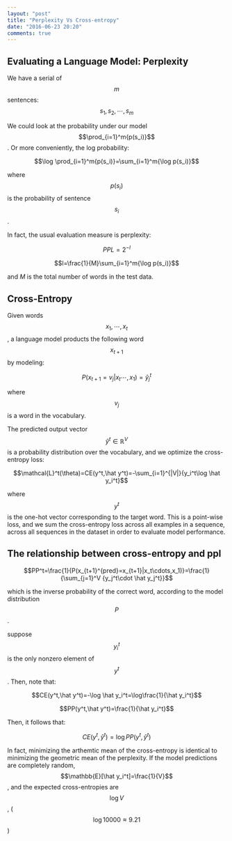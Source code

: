 ```yaml
---
layout: "post"
title: "Perplexity Vs Cross-entropy"
date: "2016-06-23 20:20"
comments: true
---
```


## Evaluating a Language Model: Perplexity
We have a serial of $$m$$ sentences:
$$s_1,s_2,\cdots,s_m$$

We could look at the probability under our model $$\prod_{i=1}^m{p(s_i)}$$. Or more conveniently, the log probability:

$$\log \prod_{i=1}^m{p(s_i)}=\sum_{i=1}^m{\log p(s_i)}$$

where $$p(s_i)$$ is the probability of sentence $$s_i$$.

In fact, the usual evaluation measure is perplexity:

$$PPL=2^{-l}$$

$$l=\frac{1}{M}\sum_{i=1}^m{\log p(s_i)}$$

and $M$ is the total number of words in the test data.

## Cross-Entropy

Given words $$x_1,\cdots,x_t$$, a language model products the following word $$x_{t+1}$$ by modeling:

$$P(x_{t+1}=v_j|x_t\cdots,x_1)=\hat y_j^t$$

where $$v_j$$ is a word in the vocabulary.

The predicted output vector $$\hat y^t \in  \mathbb{R}^{V}$$ is a probability distribution over the vocabulary, and we optimize the cross-entropy loss:

$$\mathcal{L}^t(\theta)=CE(y^t,\hat y^t)=-\sum_{i=1}^{|V|}{y_i^t\log \hat y_i^t}$$

where $$y^t$$ is the one-hot vector corresponding to the target word. This is a point-wise loss, and we sum the cross-entropy loss across all examples in a sequence, across all sequences in the dataset in order to evaluate model performance.

## The relationship between cross-entropy and ppl

$$PP^t=\frac{1}{P(x_{t+1}^{pred}=x_{t+1}|x_t\cdots,x_1)}=\frac{1}{\sum_{j=1}^V {y_j^t\cdot \hat y_j^t}}$$

which is the inverse probability of the correct word, according to the model distribution $$P$$.

suppose $$y_i^t$$ is the only nonzero element of $$y^t$$. Then, note that:

$$CE(y^t,\hat y^t)=-\log \hat y_i^t=\log\frac{1}{\hat y_i^t}$$

$$PP(y^t,\hat y^t)=\frac{1}{\hat y_i^t}$$

Then, it follows that:

$$CE(y^t,\hat y^t)=\log PP(y^t,\hat y^t)$$

In fact, minimizing the arthemtic mean of the cross-entropy is identical to minimizing the geometric mean of the perplexity. If the model predictions are completely random, $$\mathbb{E}[\hat y_i^t]=\frac{1}{V}$$, and the expected cross-entropies are $$\log V$$, ($$\log 10000\approx 9.21$$)
